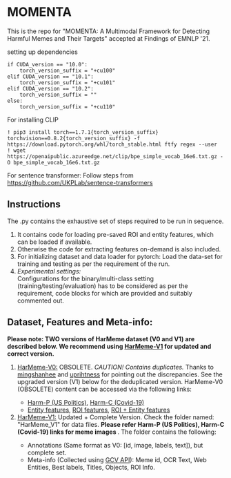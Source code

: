 # MOMENTA

This is the repo for "MOMENTA: A Multimodal Framework for Detecting Harmful Memes and Their Targets" accepted at Findings of EMNLP '21.

setting up dependencies
```
if CUDA_version == "10.0":
    torch_version_suffix = "+cu100"    
elif CUDA_version == "10.1":
    torch_version_suffix = "+cu101"    
elif CUDA_version == "10.2":
    torch_version_suffix = ""    
else:
    torch_version_suffix = "+cu110"
```
For installing CLIP
```
! pip3 install torch==1.7.1{torch_version_suffix} torchvision==0.8.2{torch_version_suffix} -f https://download.pytorch.org/whl/torch_stable.html ftfy regex --user
! wget https://openaipublic.azureedge.net/clip/bpe_simple_vocab_16e6.txt.gz -O bpe_simple_vocab_16e6.txt.gz
```
For sentence transformer: Follow steps from https://github.com/UKPLab/sentence-transformers


## Instructions
The .py contains the exhaustive set of steps required to be run in sequence.
<br>
<!-- _Pl Note: A sample only 50 total data samples are linked as part of this repo._ -->
<ol>
    <li>It contains code for loading pre-saved ROI and entity features, which can be loaded if available.</li>
    <li>Otherwise the code for extracting features on-demand is also included.</li>
    <li>For initializing dataset and data loader for pytorch: Load the data-set for training and testing as per the requirement of the run.</li>
    <li><i>Experimental settings:</i><br>
Configurations for the binary/multi-class setting (training/testing/evaluation) has to be considered as per the requirement, code blocks for which are provided and suitably commented out.</li>
</ol>

## Dataset, Features and Meta-info:<br>

<!-- Datasets (Sample) <br>
Harm-P: https://drive.google.com/file/d/10Otu_cAZSX1tXMh2puqUl5dqLRAxr3ui/view?usp=sharing <br>
Harm-C: https://drive.google.com/file/d/1X_Ty1DsuV2hD3naiKeih5bMvRIyCuNxy/view?usp=sharing -->

<!-- Complete dataset links to be released upon approval -->

<strong>Please note: TWO versions of HarMeme dataset (V0 and V1) are described below. We recommend using <a href="https://github.com/LCS2-IIITD/MOMENTA/tree/main/HarMeme_V1">HarMeme-V1</a> for updated and correct version.</strong> 

<ol>
    <li><u>HarMeme-V0:</u> OBSOLETE. <i>CAUTION! Contains duplicates.</i> Thanks to <a href="https://github.com/mingshanhee">mingshanhee</a> and <a href="https://github.com/uprihtness">uprihtness</a> for pointing out the discrepancies. See the upgraded version (V1) below for the deduplicated version. HarMeme-V0 (OBSOLETE) content can be accessed via the following links:</li>
<ul>
<li><a href="https://drive.google.com/file/d/1fw850yxKNqzpRpQKH88D13yfrwX1MLde/view?usp=sharing">Harm-P (US Politics)</a>, <a href="https://drive.google.com/file/d/1dxMrnyXcED-85HCcQiA_d5rr8acwl6lp/view?usp=sharing">Harm-C (Covid-19)</a></li>
<li><a href="https://drive.google.com/file/d/1KBltp_97CJIOcrxln9VbDfoKxbVQKcVN/view?usp=sharing">Entity features</a>, <a href="https://drive.google.com/file/d/1KRAJcTme4tmbuNXLQ72NTfnQf3x2YQT_/view?usp=sharing">ROI features</a>, <a href="https://drive.google.com/file/d/1xeviXtHE46md3usybEO2FIAcRkBmXZN7/view?usp=sharing">ROI + Entity features</a></li>
</ul>
    <li><u>HarMeme-V1:</u> Updated + Complete Version. Check the folder named: "HarMeme_V1" for data files. <strong>Please refer Harm-P (US Politics), Harm-C (Covid-19) links for meme images </strong>. The folder contains the following:</li>
    <ul>
        <li>Annotations (Same format as V0: [id, image, labels, text]), but complete set.</li>
        <li>Meta-info (Collected using <a href="https://cloud.google.com/vision?hl=en">GCV API</a>): Meme id, OCR Text, Web Entities, Best labels, Titles, Objects, ROI Info.</li>
    </ul>
</ol>    
